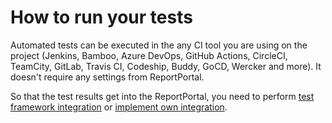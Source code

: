 # How to run your tests

Automated tests can be executed in the any CI tool you are using on the project (Jenkins, Bamboo, Azure DevOps, GitHub Actions, CircleCI, TeamCity, GitLab, Travis CI, Codeship, Buddy, GoCD, Wercker and more).
It doesn't require any settings from ReportPortal.

So that the test results get into the ReportPortal, you need to perform [test framework integration](/log-data-in-reportportal/test-framework-integration/) or [implement own integration](/log-data-in-reportportal/ImplementOwnIntegration).

